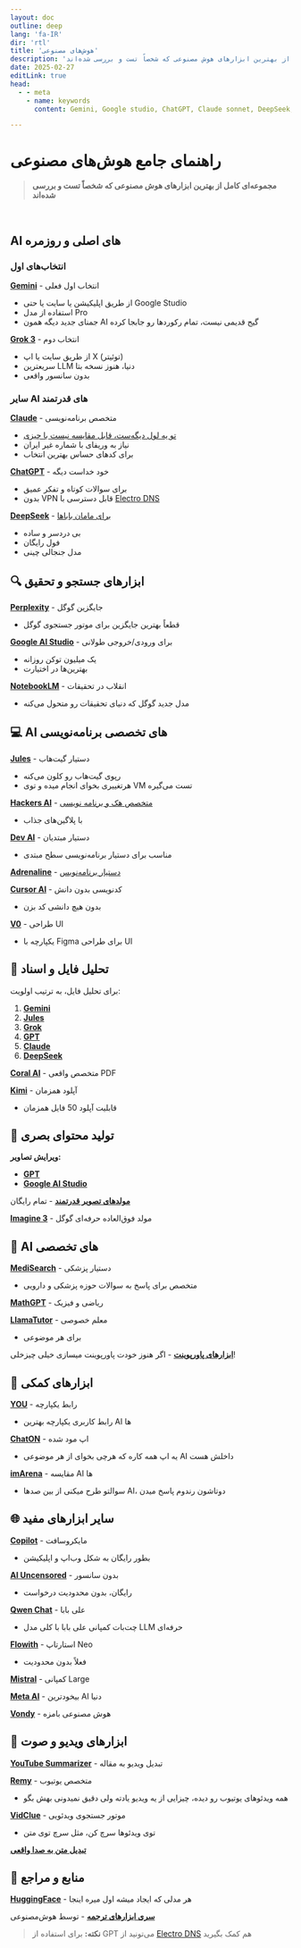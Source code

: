 ```yaml
---
layout: doc
outline: deep
lang: 'fa-IR'
dir: 'rtl'
title: 'هوش‌های مصنوعی'
description: 'مجموعه‌ای کامل از بهترین ابزارهای هوش مصنوعی که شخصاً تست و بررسی شده‌اند'
date: 2025-02-27
editLink: true
head:
  - - meta
    - name: keywords
      content: Gemini, Google studio, ChatGPT, Claude sonnet, DeepSeek, Kimi, Arena, Mistral, Grok3

---
```


# راهنمای جامع هوش‌های مصنوعی <Badge type="info" text=" 🤖" />

> **مجموعه‌ای کامل از بهترین ابزارهای هوش مصنوعی که شخصاً تست و بررسی شده‌اند**

<br/>

## AI های اصلی و روزمره <Badge type="info" text="🌟" />

### انتخاب‌های اول

**[Gemini](./ai/gemini)** - انتخاب اول فعلی
- از طریق اپلیکیشن یا سایت یا حتی Google Studio 
- استفاده از مدل Pro
- جمنای جدید دیگه همون AI گیج قدیمی نیست، تمام رکوردها رو جابجا کرده

**[Grok 3](./ai/grok)** - انتخاب دوم
- از طریق سایت یا اپ X (توئیتر)
- سریعترین LLM دنیا، هنوز نسخه بتا
- بدون سانسور واقعی

### سایر AI های قدرتمند

**[Claude](https://t.me/F_NiREvil/6566)** - متخصص برنامه‌نویسی
- [تو یه لول دیگه‌ست، قابل مقایسه نیست با چیزی](https://t.me/F_NiREvil/6566)
- نیاز به وریفای با شماره غیر ایران
- برای کدهای حساس بهترین انتخاب

**[ChatGPT](https://t.me/F_NiREvil/4698)** - خود خداست دیگه
- برای سوالات کوتاه و تفکر عمیق
- بدون VPN قابل دسترسی با [Electro DNS](https://t.me/F_NiREvil/4489)

**[DeepSeek](https://t.me/F_NiREvil/6380)** - [برای مامان باباها](https://t.me/F_NiREvil/6380)
- بی دردسر و ساده
- فول رایگان
- مدل جنجالی چینی

## 🔍 ابزارهای جستجو و تحقیق

**[Perplexity](https://t.me/F_NiREvil/6479)** - جایگزین گوگل
- قطعاً بهترین جایگزین برای موتور جستجوی گوگل

**[Google AI Studio](https://t.me/F_NiREvil/5953)** - برای ورودی/خروجی طولانی
- یک میلیون توکن روزانه
- بهترین‌ها در اختیارت

**[NotebookLM](https://t.me/F_NiREvil/5594)** - انقلاب در تحقیقات
- مدل جدید گوگل که دنیای تحقیقات رو متحول می‌کنه

## 💻 AI های تخصصی برنامه‌نویسی

**[Jules](https://jules.google/)** - دستیار گیت‌هاب
- رپوی گیت‌هاب رو کلون می‌کنه
- هرتغییری بخوای انجام میده و توی VM تست می‌گیره

**[Hackers AI](https://t.me/F_NiREvil/6140)** - [متخصص هک و برنامه نویسی](https://t.me/F_NiREvil/6140)
- با پلاگین‌های جذاب

**[Dev AI](https://t.me/F_NiREvil/7060)** - دستیار مبتدیان
- مناسب برای دستیار برنامه‌نویسی سطح مبتدی

**[Adrenaline](https://t.me/F_NiREvil/5800)** - [دستیار برنامه‌نویس](https://t.me/F_NiREvil/5800)

**[Cursor AI](https://www.cursor.com/)** - کدنویسی بدون دانش
- بدون هیچ دانشی کد بزن

**[V0](https://v0.dev/chat)** - طراحی UI
- یکپارچه با Figma برای طراحی UI

## 📁 تحلیل فایل و اسناد

برای تحلیل فایل، به ترتیب اولویت:
1. **[Gemini](https://t.me/F_NiREvil/5584)**
2. **[Jules](https://jules.google/)**
3. **[Grok](https://t.me/F_NiREvil/5926)**
4. **[GPT](https://t.me/F_NiREvil/4698)**
5. **[Claude](https://t.me/F_NiREvil/6566)**
6. **[DeepSeek](https://t.me/F_NiREvil/6380)**

**[Coral AI](https://www.getcoralai.com/)** - متخصص واقعی PDF

**[Kimi](https://t.me/F_NiREvil/5955)** - آپلود همزمان
- قابلیت آپلود 50 فایل همزمان

## 🎨 تولید محتوای بصری

**ویرایش تصاویر:**
- **[GPT](https://t.me/F_NiREvil/4698)**
- **[Google AI Studio](https://aistudio.google.com/generate-image)**

**[مولدهای تصویر قدرتمند](https://t.me/F_NiREvil/6467)** - تمام رایگان

**[Imagine 3](https://t.me/F_NiREvil/6143)** - مولد فوق‌العاده حرفه‌ای گوگل

## 🎯 AI های تخصصی

**[MediSearch](https://t.me/F_NiREvil/7023)** - دستیار پزشکی
- متخصص برای پاسخ به سوالات حوزه پزشکی و دارویی

**[MathGPT](https://t.me/F_NiREvil/5974)** - ریاضی و فیزیک

**[LlamaTutor](http://llamatutor.com/)** - معلم خصوصی
- برای هر موضوعی

**[ابزارهای پاورپوینت](https://t.me/F_NiREvil/5868)** - اگر هنوز خودت پاورپوینت میسازی خیلی چیزخلی!

## 🔧 ابزارهای کمکی

**[YOU](https://t.me/F_NiREvil/5757)** - رابط یکپارچه
- رابط کاربری یکپارچه بهترین AI ها

**[ChatON](https://t.me/F_NiREvil/5768)** - اپ مود شده
- یه اپ همه کاره که هرچی بخوای از هر موضوعی AI داخلش هست

**[imArena](https://t.me/F_NiREvil/737)** - مقایسه AI ها
- سوالتو طرح میکنی از بین صدها AI، دوتاشون رندوم پاسخ میدن

## 🌐 سایر ابزارهای مفید

**[Copilot](https://t.me/F_NiREvil/5663)** - مایکروسافت
- بطور رایگان به شکل وب‌اپ و اپلیکیشن

**[AI Uncensored](https://t.me/F_NiREvil/6366)** - بدون سانسور
- رایگان، بدون محدودیت درخواست

**[Qwen Chat](https://t.me/F_NiREvil/6404)** - علی بابا
- چت‌بات کمپانی علی بابا با کلی مدل LLM حرفه‌ای

**[Flowith](https://t.me/F_NiREvil/6239)** - استارتاپ Neo
- فعلاً بدون محدودیت

**[Mistral](https://t.me/F_NiREvil/5590)** - کمپانی Large

**[Meta AI](https://t.me/F_NiREvil/5981)** - بیخودترین AI دنیا

**[Vondy](https://t.me/F_NiREvil/5118)** - هوش مصنوعی بامزه

## 🎥 ابزارهای ویدیو و صوت

**[YouTube Summarizer](https://chatwith.tools/youtube-summarizer)** - تبدیل ویدیو به مقاله

**[Remy](http://useremy.com/)** - متخصص یوتیوب
- همه ویدئوهای یوتیوب رو دیده، چیزایی از یه ویدیو یادته ولی دقیق نمیدونی بهش بگو

**[VidClue](https://vidclue.com/)** - موتور جستجوی ویدئویی
- توی ویدئوها سرچ کن، مثل سرچ توی متن

**[تبدیل متن به صدا واقعی](https://t.me/F_NiREvil/5912)**

## 🔗 منابع و مراجع

**[HuggingFace](https://huggingface.co/models)** - هر مدلی که ایجاد میشه اول میره اینجا

**[سری ابزارهای ترجمه](https://t.me/F_NiREvil/6867)** - توسط هوش‌مصنوعی

> **نکته:** برای استفاده از GPT می‌تونید از [Electro DNS](https://t.me/F_NiREvil/4489) هم کمک بگیرید

